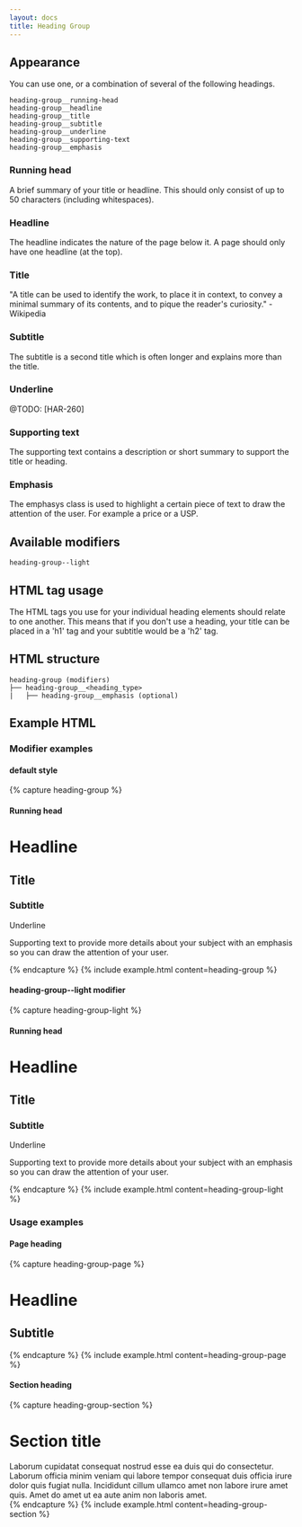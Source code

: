 ```yaml
---
layout: docs
title: Heading Group
---
```


## Appearance

You can use one, or a combination of several of the following headings.

```text
heading-group__running-head
heading-group__headline
heading-group__title
heading-group__subtitle
heading-group__underline
heading-group__supporting-text
heading-group__emphasis
```

### Running head

A brief summary of your title or headline. This should only consist of up to 50 characters (including whitespaces).

### Headline

The headline indicates the nature of the page below it. A page should only have one headline (at the top).

### Title

"A title can be used to identify the work, to place it in context, to convey a minimal summary of its contents, and to pique the reader's curiosity." - Wikipedia

### Subtitle

The subtitle is a second title which is often longer and explains more than the title.

### Underline

@TODO: [HAR-260]

### Supporting text

The supporting text contains a description or short summary to support the title or heading.

### Emphasis

The emphasys class is used to highlight a certain piece of text to draw the attention of the user. For example a price or a USP.

## Available modifiers

```text
heading-group--light
```

## HTML tag usage

The HTML tags you use for your individual heading elements should relate to one another. This means that if you don't use a heading, your title can be placed in a 'h1' tag and your subtitle would be a 'h2' tag.

## HTML structure

```text
heading-group (modifiers)
├── heading-group__<heading_type>
|	├── heading-group__emphasis (optional)
```

## Example HTML

### Modifier examples

#### default style

{% capture heading-group %}
<div class="heading-group">
	<h4 class="heading-group__running-head">
		Running head
	</h4>
	<h1 class="heading-group__headline">
		Headline
	</h1>
	<h2 class="heading-group__title">
		Title
	</h2>
	<h3 class="heading-group__subtitle">
		Subtitle
	</h3>
	<p class="heading-group__underline">
		Underline
	</p>
	<p class="heading-group__supporting-text">
		Supporting text to provide more details about your subject with an
		<span class="heading-group__emphasis">
			emphasis
		</span>
		so you can draw the attention of your user.
	</p>
</div>
{% endcapture %}
{% include example.html
	content=heading-group
%}

#### heading-group--light modifier

{% capture heading-group-light %}
<div class="layout__section layout__section--dark">
	<div class="layout__inner layout__inner--padded-80">
		<div class="heading-group--light">
			<h4 class="heading-group__running-head">
				Running head
			</h4>
			<h1 class="heading-group__headline">
				Headline
			</h1>
			<h2 class="heading-group__title">
				Title
			</h2>
			<h3 class="heading-group__subtitle">
				Subtitle
			</h3>
			<p class="heading-group__underline">
				Underline
			</p>
			<p class="heading-group__supporting-text">
				Supporting text to provide more details about your subject with an
				<span class="heading-group__emphasis">
					emphasis
				</span>
				so you can draw the attention of your user.
			</p>
		</div>
	</div>
</div>
{% endcapture %}
{% include example.html
	content=heading-group-light
%}

### Usage examples

#### Page heading

{% capture heading-group-page %}
<div class="heading-group">
	<h1 class="heading-group__headline">
		Headline
	</h1>
	<h2 class="heading-group__subtitle">
		Subtitle
	</h2>
</div>
{% endcapture %}
{% include example.html
	content=heading-group-page
%}

#### Section heading

{% capture heading-group-section %}
<div class="heading-group">
	<h1 class="heading-group__title">
		Section title
	</h1>
	<span class="heading-group__supporting-text">
		Laborum cupidatat consequat nostrud esse ea duis qui do consectetur. Laborum officia minim veniam qui labore tempor consequat duis officia irure dolor quis fugiat nulla. Incididunt cillum ullamco amet non labore irure amet quis. Amet do amet ut ea aute anim non laboris amet.
	</span>
</div>
{% endcapture %}
{% include example.html
	content=heading-group-section
%}
